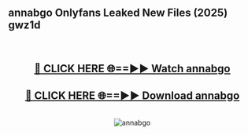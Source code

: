 <h2>annabgo Onlyfans Leaked New Files (2025) gwz1d</h2>
<br>
<div align="center">
<h2><a href="https://mediafiles.top/annabgo&ref=git" rel="nofollow">🔴 CLICK HERE 🌐==►► Watch annabgo</a></h2>
<h2><a href="https://mediafiles.top/annabgo&ref=git" rel="nofollow">🔴 CLICK HERE 🌐==►► Download annabgo</a></h2>
<br>
<a href="https://mediafiles.top/annabgo&ref=git" rel="nofollow" data-target="animated-image.originalLink"><img src="https://i.ibb.co.com/xMMVF88/686577567.gif" alt="annabgo" style="max-width: 100%; display: inline-block;" data-target="animated-image.originalImage"></a>
</div>
<br>
<br>